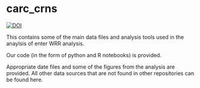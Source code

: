# carc_crns
[![DOI](https://zenodo.org/badge/DOI/10.5281/zenodo.11649452.svg)](https://doi.org/10.5281/zenodo.11648961)

This contains some of the main data files and analysis tools used in the anaylsis of enter WRR analysis.

Our code (in the form of python and R notebooks) is provided.

Appropriate date files and some of the figures from the analysis are provided. All other data sources that are not found in other repositories can be found here.
